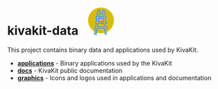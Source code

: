 # kivakit-data &nbsp; ![](graphics/logos/kivakit/kivakit-64.png)

This project contains binary data and applications used by KivaKit.

- [**applications**](applications) - Binary applications used by the KivaKit
- [**docs**](borders) - KivaKit public documentation
- [**graphics**](graphics) - Icons and logos used in applications and documentation
